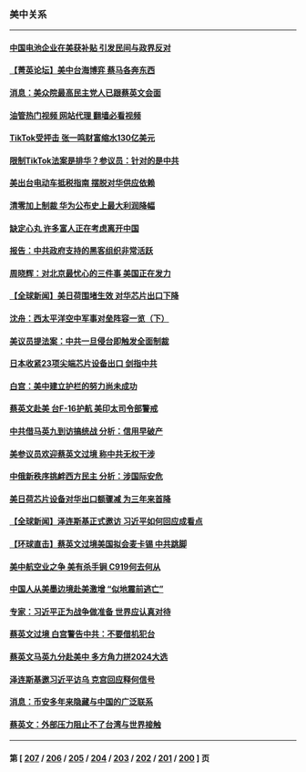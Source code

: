 ### 美中关系
---
#### [中国电池企业在美获补贴 引发民间与政界反对](../../pages/nf1412576/n13962817.md?04010845) 
#### [【菁英论坛】美中台海博弈 蔡马各奔东西](../../pages/nf1412576/n13962795.md?04010845) 
#### [消息：美众院最高民主党人已跟蔡英文会面](../../pages/nf1412576/n13962808.md?04010845) 
#### [油管热门视频 网站代理 翻墙必看视频](http://138.2.39.72:81/youtube.html?epic-marker?04010845)
#### [TikTok受抨击 张一鸣财富缩水130亿美元](../../pages/nf1412576/n13962772.md?04010845) 
#### [限制TikTok法案是排华？参议员：针对的是中共](../../pages/nf1412576/n13962784.md?04010845) 
#### [美出台电动车抵税指南 摆脱对华供应依赖](../../pages/nf1412576/n13962673.md?04010845) 
#### [清零加上制裁 华为公布史上最大利润降幅](../../pages/nf1412576/n13962567.md?04010845) 
#### [缺定心丸 许多富人正在考虑离开中国](../../pages/nf1412576/n13962259.md?04010845) 
#### [报告：中共政府支持的黑客组织非常活跃](../../pages/nf1412576/n13961910.md?04010845) 
#### [周晓辉：对北京最忧心的三件事 美国正在发力](../../pages/nf1412576/n13962520.md?04010845) 
#### [【全球新闻】美日荷围堵生效 对华芯片出口下降](../../pages/nf1412576/n13962443.md?04010845) 
#### [沈舟：西太平洋空中军事对垒阵容一览（下）](../../pages/nf1412576/n13961983.md?04010845) 
#### [美议员提法案：中共一旦侵台即触发全面制裁](../../pages/nf1412576/n13962053.md?04010845) 
#### [日本收紧23项尖端芯片设备出口 剑指中共](../../pages/nf1412576/n13962197.md?04010845) 
#### [白宫：美中建立护栏的努力尚未成功](../../pages/nf1412576/n13962081.md?04010845) 
#### [蔡英文赴美 台F-16护航 美印太司令部警戒](../../pages/nf1412576/n13961984.md?04010845) 
#### [中共借马英九到访搞统战 分析：信用早破产](../../pages/nf1412576/n13961818.md?04010845) 
#### [美参议员欢迎蔡英文过境 称中共无权干涉](../../pages/nf1412576/n13961969.md?04010845) 
#### [中俄新秩序挑衅西方民主 分析：涉国际安危](../../pages/nf1412576/n13960486.md?04010845) 
#### [美日荷芯片设备对华出口额骤减 为三年来首降](../../pages/nf1412576/n13961715.md?04010845) 
#### [【全球新闻】泽连斯基正式邀访 习近平如何回应成看点](../../pages/nf1412576/n13961576.md?04010845) 
#### [【环球直击】蔡英文过境美国拟会麦卡锡 中共跳脚](../../pages/nf1412576/n13961294.md?04010845) 
#### [美中航空业之争 美有杀手锏 C919何去何从](../../pages/nf1412576/n13960616.md?04010845) 
#### [中国人从美墨边境赴美激增 “似地震前逃亡”](../../pages/nf1412576/n13961224.md?04010845) 
#### [专家：习近平正为战争做准备 世界应认真对待](../../pages/nf1412576/n13961152.md?04010845) 
#### [蔡英文过境 白宫警告中共：不要借机犯台](../../pages/nf1412576/n13961220.md?04010845) 
#### [蔡英文马英九分赴美中 多方角力拼2024大选](../../pages/nf1412576/n13961148.md?04010845) 
#### [泽连斯基邀习近平访乌 克宫回应释何信号](../../pages/nf1412576/n13961155.md?04010845) 
#### [消息：币安多年来隐藏与中国的广泛联系](../../pages/nf1412576/n13961191.md?04010845) 
#### [蔡英文：外部压力阻止不了台湾与世界接触](../../pages/nf1412576/n13960844.md?04010845) 

---
#### 第 [ [207](./207.md?04010845) / [206](./206.md?04010845) / [205](./205.md?04010845) / [204](./204.md?04010845) / [203](./203.md?04010845) / [202](./202.md?04010845) / [201](./201.md?04010845) / [200](./200.md?04010845) ] 页
